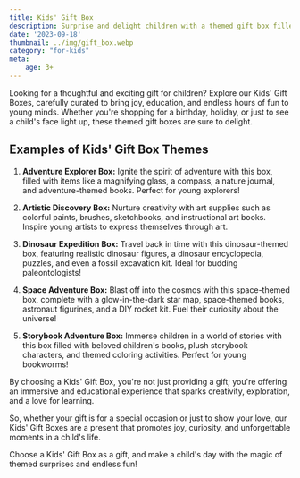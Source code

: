 ```yaml
---
title: Kids' Gift Box
description: Surprise and delight children with a themed gift box filled with fun and educational items.
date: '2023-09-18'
thumbnail: ../img/gift_box.webp
category: "for-kids"
meta:
    age: 3+
---
```

Looking for a thoughtful and exciting gift for children? Explore our Kids' Gift Boxes, carefully curated to bring joy, education, and endless hours of fun to young minds. Whether you're shopping for a birthday, holiday, or just to see a child's face light up, these themed gift boxes are sure to delight.

## Examples of Kids' Gift Box Themes

1. **Adventure Explorer Box:** Ignite the spirit of adventure with this box, filled with items like a magnifying glass, a compass, a nature journal, and adventure-themed books. Perfect for young explorers!

2. **Artistic Discovery Box:** Nurture creativity with art supplies such as colorful paints, brushes, sketchbooks, and instructional art books. Inspire young artists to express themselves through art.

3. **Dinosaur Expedition Box:** Travel back in time with this dinosaur-themed box, featuring realistic dinosaur figures, a dinosaur encyclopedia, puzzles, and even a fossil excavation kit. Ideal for budding paleontologists!

4. **Space Adventure Box:** Blast off into the cosmos with this space-themed box, complete with a glow-in-the-dark star map, space-themed books, astronaut figurines, and a DIY rocket kit. Fuel their curiosity about the universe!

5. **Storybook Adventure Box:** Immerse children in a world of stories with this box filled with beloved children's books, plush storybook characters, and themed coloring activities. Perfect for young bookworms!

By choosing a Kids' Gift Box, you're not just providing a gift; you're offering an immersive and educational experience that sparks creativity, exploration, and a love for learning.

So, whether your gift is for a special occasion or just to show your love, our Kids' Gift Boxes are a present that promotes joy, curiosity, and unforgettable moments in a child's life.

Choose a Kids' Gift Box as a gift, and make a child's day with the magic of themed surprises and endless fun!
